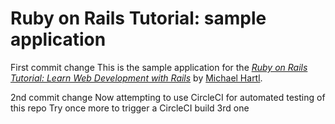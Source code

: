 # Ruby on Rails Tutorial: sample application

First commit change
This is the sample application for the
[*Ruby on Rails Tutorial:
Learn Web Development with Rails*](http://www.railstutorial.org/)
by [Michael Hartl](http://www.michaelhartl.com/).

2nd commit change
Now attempting to use CircleCI for automated testing of this repo
Try once more to trigger a CircleCI build
3rd one
